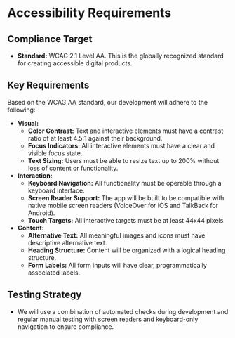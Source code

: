 # Accessibility Requirements

## Compliance Target

* **Standard:** WCAG 2.1 Level AA. This is the globally recognized standard for creating accessible digital products.

## Key Requirements

Based on the WCAG AA standard, our development will adhere to the following:

* **Visual:**  
  * **Color Contrast:** Text and interactive elements must have a contrast ratio of at least 4.5:1 against their background.  
  * **Focus Indicators:** All interactive elements must have a clear and visible focus state.  
  * **Text Sizing:** Users must be able to resize text up to 200% without loss of content or functionality.  
* **Interaction:**  
  * **Keyboard Navigation:** All functionality must be operable through a keyboard interface.  
  * **Screen Reader Support:** The app will be built to be compatible with native mobile screen readers (VoiceOver for iOS and TalkBack for Android).  
  * **Touch Targets:** All interactive targets must be at least 44x44 pixels.  
* **Content:**  
  * **Alternative Text:** All meaningful images and icons must have descriptive alternative text.  
  * **Heading Structure:** Content will be organized with a logical heading structure.  
  * **Form Labels:** All form inputs will have clear, programmatically associated labels.

## Testing Strategy

* We will use a combination of automated checks during development and regular manual testing with screen readers and keyboard-only navigation to ensure compliance.